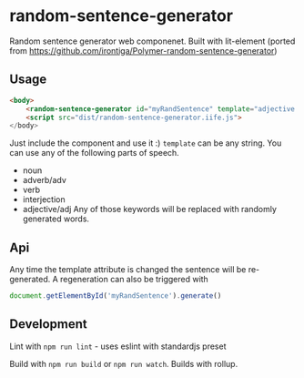 # random-sentence-generator
Random sentence generator web componenet. Built with lit-element (ported from https://github.com/irontiga/Polymer-random-sentence-generator)

## Usage
```html
<body>
    <random-sentence-generator id="myRandSentence" template="adjective noun verb adverb."></random-sentence-generator>
    <script src="dist/random-sentence-generator.iife.js">
</body>
```
Just include the component and use it :)
`template` can be any string. You can use any of the following parts of speech.
 - noun
 - adverb/adv
 - verb
 - interjection
 - adjective/adj
Any of those keywords will be replaced with randomly generated words.

## Api
Any time the template attribute is changed the sentence will be re-generated. A regeneration can also be triggered with
```javascript
document.getElementById('myRandSentence').generate()
```

## Development
Lint with `npm run lint` - uses eslint with standardjs preset

Build with `npm run build` or `npm run watch`. Builds with rollup.

